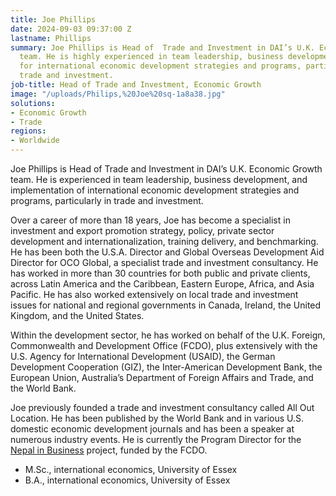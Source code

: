 ```yaml
---
title: Joe Phillips
date: 2024-09-03 09:37:00 Z
lastname: Phillips
summary: Joe Phillips is Head of  Trade and Investment in DAI’s U.K. Economic Growth
  team. He is highly experienced in team leadership, business development, and implementation
  for international economic development strategies and programs, particularly in
  trade and investment.
job-title: Head of Trade and Investment, Economic Growth
image: "/uploads/Philips,%20Joe%20sq-1a8a38.jpg"
solutions:
- Economic Growth
- Trade
regions:
- Worldwide
---
```


Joe Phillips is Head of Trade and Investment in DAI’s U.K. Economic Growth team. He is experienced in team leadership, business development, and implementation of international economic development strategies and programs, particularly in trade and investment.

Over a career of more than 18 years, Joe has become a specialist in investment and export promotion strategy, policy, private sector development and internationalization, training delivery, and benchmarking. He has been both the U.S.A. Director and Global Overseas Development Aid Director for OCO Global, a specialist trade and investment consultancy. He has worked in more than 30 countries for both public and private clients, across Latin America and the Caribbean, Eastern Europe, Africa, and Asia Pacific. He has also worked extensively on local trade and investment issues for national and regional governments in Canada, Ireland, the United Kingdom, and the United States.

Within the development sector, he has worked on behalf of the U.K. Foreign, Commonwealth and Development Office (FCDO), plus extensively with the U.S. Agency for International Development (USAID), the German Development Cooperation (GIZ), the Inter-American Development Bank, the European Union, Australia’s Department of Foreign Affairs and Trade, and the World Bank. 

Joe previously founded a trade and investment consultancy called All Out Location. He has been published by the World Bank and in various U.S. domestic economic development journals and has been a speaker at numerous industry events. He is currently the Program Director for the [Nepal in Business](https://www.dai.com/our-work/projects/nepal-nepal-in-business-nib) project, funded by the FCDO. 

* M.Sc., international economics, University of Essex
* B.A., international economics, University of Essex